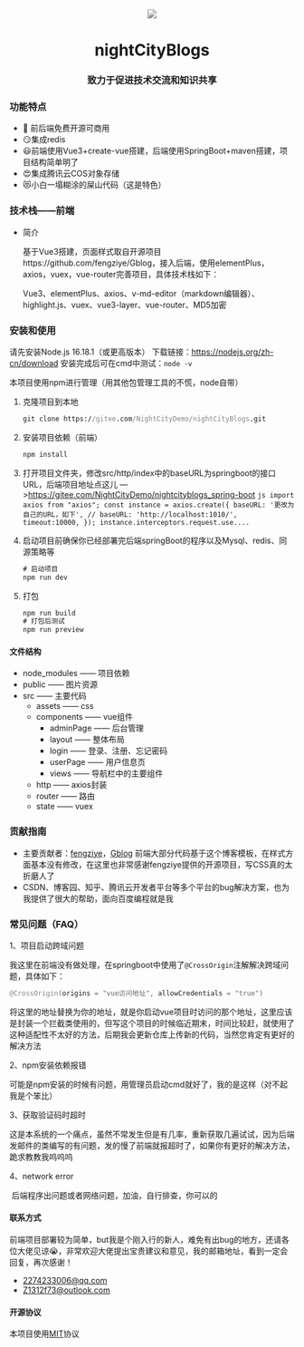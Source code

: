 <div style="filter: grayscale(100%)">
<div align="center">
<img src="https://nightcityblogs-1312951467.cos.ap-shanghai.myqcloud.com/logo.jpg"/ >
<h1>nightCityBlogs</h1>
<h3>致力于促进技术交流和知识共享</h3>
</div>

### 功能特点

- 🥳 前后端免费开源可商用
- 😏集成redis
- 😃前端使用Vue3+create-vue搭建，后端使用SpringBoot+maven搭建，项目结构简单明了
- 😍集成腾讯云COS对象存储
- 😻小白一塌糊涂的屎山代码（这是特色）

### 技术栈——前端

- 简介

  基于Vue3搭建，页面样式取自开源项目https://github.com/fengziye/Gblog，接入后端，使用elementPlus，axios，vuex，vue-router完善项目，具体技术栈如下：

  Vue3、elementPlus、axios、v-md-editor（markdown编辑器）、highlight.js、vuex、vue3-layer、vue-router、MD5加密

### 安装和使用

请先安装Node.js 16.18.1（或更高版本） 下载链接：https://nodejs.org/zh-cn/download  安装完成后可在cmd中测试：``node -v``

本项目使用npm进行管理（用其他包管理工具的不慌，node自带）

1. 克隆项目到本地

   ```cmd
   git clone https://gitee.com/NightCityDemo/nightCityBlogs.git
   ```

2. 安装项目依赖（前端）

   ```cmd
   npm install
   ```

3. 打开项目文件夹，修改src/http/index中的baseURL为springboot的接口URL，后端项目地址点这儿 —>https://gitee.com/NightCityDemo/nightcityblogs_spring-boot
        ```js
    import axios from "axios";
    const instance = axios.create({
        baseURL: '更改为自己的URL，如下',
        // baseURL: 'http://localhost:1010/',
        timeout:10000,
    });
    	instance.interceptors.request.use....
        ```

4. 启动项目前确保你已经部署完后端springBoot的程序以及Mysql、redis、同源策略等

   ```cmd
   # 启动项目
   npm run dev
   
   ```

5. 打包

   ```cmd
   npm run build
   # 打包后测试
   npm run preview
   ```

#### 文件结构

- node_modules  ——  项目依赖
- public  ——  图片资源
- src  —— 主要代码
  - assets  —— css
  - components  ——  vue组件
    - adminPage ——  后台管理
    - layout  ——  整体布局
    - login  ——  登录、注册、忘记密码
    - userPage  ——  用户信息页
    - views —— 导航栏中的主要组件
  - http  —— axios封装
  - router  ——  路由
  - state  ——  vuex

### 贡献指南

- 主要贡献者：[fengziye](https://github.com/fengziye)，[Gblog](https://github.com/fengziye/Gblog)   前端大部分代码基于这个博客模板，在样式方面基本没有修改，在这里也非常感谢fengziye提供的开源项目，写CSS真的太折磨人了
- CSDN、博客园、知乎、腾讯云开发者平台等多个平台的bug解决方案，也为我提供了很大的帮助，面向百度编程就是我

### 常见问题（FAQ）

1、项目启动跨域问题

我这里在前端没有做处理，在springboot中使用了``@CrossOrigin``注解解决跨域问题，具体如下：

```java
@CrossOrigin(origins = "vue访问地址", allowCredentials = "true")
```

​        将这里的地址替换为你的地址，就是你启动vue项目时访问的那个地址，这里应该是封装一个拦截类使用的，但写这个项目的时候临近期末，时间比较赶，就使用了这种适配性不太好的方法，后期我会更新仓库上传新的代码，当然您肯定有更好的解决方法

2、npm安装依赖报错

​        可能是npm安装的时候有问题，用管理员启动cmd就好了，我的是这样（对不起我是个笨比）

3、获取验证码时超时

​        这是本系统的一个痛点，虽然不常发生但是有几率，重新获取几遍试试，因为后端发邮件的类编写的有问题，发的慢了前端就报超时了，如果你有更好的解决方法，跪求教教我呜呜呜

4、network error

​        后端程序出问题或者网络问题，加油，自行排查，你可以的

#### 联系方式

前端项目部署较为简单，but我是个刚入行的新人，难免有出bug的地方，还请各位大佬见谅😭，非常欢迎大佬提出宝贵建议和意见，我的邮箱地址，看到一定会回复，再次感谢！

- 2274233006@qq.com
- Z1312f73@outlook.com

#### 开源协议

本项目使用[MIT](https://gitee.com/NightCityDemo/nightCityBlogs/blob/master/LICENSE)协议